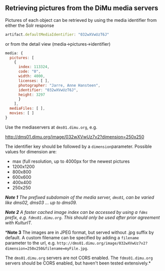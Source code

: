 <h2>Retrieving pictures from the DiMu media servers</h2>
Pictures of each object can be retrieved by using the media identifier from either the Solr response

``` Javascript
artifact.defaultMediaIdentifier: "032wXVwUzT6J"
```

or from the detail view (media->pictures->identifier)

``` Javascript
media: {
  pictures: [
    {
      index: 113324,
      code: "0",
      width: 4000,
      licenses: [ ],
      photographer: "Jarre, Anne Hansteen",
      identifier: "032wXVwUzT6J",
      height: 3297
      }
    ],
  mediaFiles: [ ],
  movies: [ ]
}
```

Use the mediaservers at `dms01.dimu.org`, e.g.

http://dms01.dimu.org/image/032wXVwUz7v2?dimension=250x250

The identifier key should be followed by a `dimension`parameter. Possible values for dimension are:
- max (full resolution, up to 4000px for the newest pictures
- 1200x1200
- 800x800
- 600x600
- 400x400
- 250x250

*<b>Note 1</b>
The prefixed subdomain of the media server, `dms01`, can be varied like dms02, dms03 ... up to dms09.*

*<b>Note 2</b>
A faster cached image index can be accessed by using a `fdms` prefix, e.g. `fdms01.dimu.org`. This should only be used after prior agreement with KulturIT.*

*<b>Note 3</b>
The images are in JPEG format, but served without .jpg suffix by default.
A custom filename can be specified by adding a `filename` parameter to the url, e.g.
`http://dms01.dimu.org/image/032wXVwUz7v2?dimension=250x250&filename=myFile.jpg`.

The `dms01.dimu.org` servers are not CORS enabled. 
The `fdms01.dimu.org` servers should be CORS enabled, but haven't been tested extensively.*


